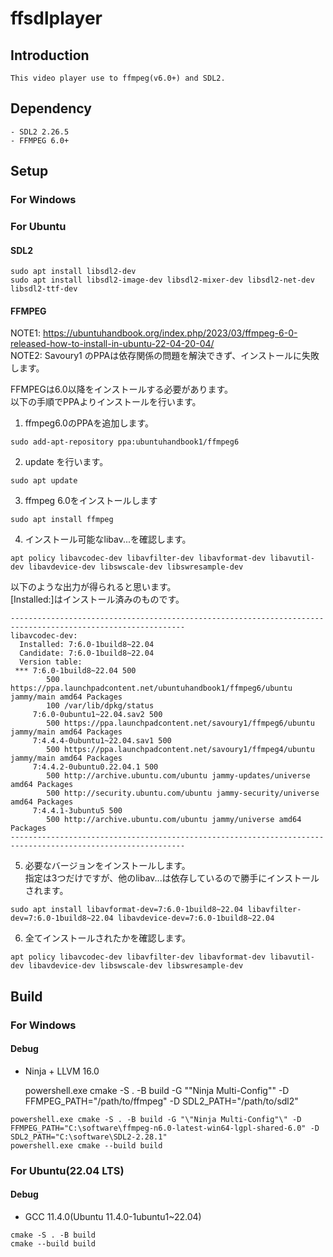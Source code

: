 
# ffsdlplayer

## Introduction

    This video player use to ffmpeg(v6.0+) and SDL2.  

## Dependency

    - SDL2 2.26.5  
    - FFMPEG 6.0+  

## Setup

### For Windows


### For Ubuntu

#### SDL2

    sudo apt install libsdl2-dev  
    sudo apt install libsdl2-image-dev libsdl2-mixer-dev libsdl2-net-dev libsdl2-ttf-dev  

#### FFMPEG

NOTE1: https://ubuntuhandbook.org/index.php/2023/03/ffmpeg-6-0-released-how-to-install-in-ubuntu-22-04-20-04/  
NOTE2: Savoury1 のPPAは依存関係の問題を解決できず、インストールに失敗します。  

FFMPEGは6.0以降をインストールする必要があります。  
以下の手順でPPAよりインストールを行います。  

1. ffmpeg6.0のPPAを追加します。  

``` shell
sudo add-apt-repository ppa:ubuntuhandbook1/ffmpeg6
```

2. update を行います。  

``` shell
sudo apt update  
```

3. ffmpeg 6.0をインストールします  

``` shell
sudo apt install ffmpeg
```

4. インストール可能なlibav...を確認します。  

``` shell
apt policy libavcodec-dev libavfilter-dev libavformat-dev libavutil-dev libavdevice-dev libswscale-dev libswresample-dev  
```

以下のような出力が得られると思います。  
[Installed:]はインストール済みのものです。  

``` text
-------------------------------------------------------------------------------------------------------------
libavcodec-dev:
  Installed: 7:6.0-1build8~22.04
  Candidate: 7:6.0-1build8~22.04
  Version table:
 *** 7:6.0-1build8~22.04 500
        500 https://ppa.launchpadcontent.net/ubuntuhandbook1/ffmpeg6/ubuntu jammy/main amd64 Packages
        100 /var/lib/dpkg/status
     7:6.0-0ubuntu1~22.04.sav2 500
        500 https://ppa.launchpadcontent.net/savoury1/ffmpeg6/ubuntu jammy/main amd64 Packages
     7:4.4.4-0ubuntu1~22.04.sav1 500
        500 https://ppa.launchpadcontent.net/savoury1/ffmpeg4/ubuntu jammy/main amd64 Packages
     7:4.4.2-0ubuntu0.22.04.1 500
        500 http://archive.ubuntu.com/ubuntu jammy-updates/universe amd64 Packages
        500 http://security.ubuntu.com/ubuntu jammy-security/universe amd64 Packages
     7:4.4.1-3ubuntu5 500
        500 http://archive.ubuntu.com/ubuntu jammy/universe amd64 Packages
-------------------------------------------------------------------------------------------------------------
```


5. 必要なバージョンをインストールします。  
   指定は3つだけですが、他のlibav...は依存しているので勝手にインストールされます。  

``` shell
sudo apt install libavformat-dev=7:6.0-1build8~22.04 libavfilter-dev=7:6.0-1build8~22.04 libavdevice-dev=7:6.0-1build8~22.04  
```

6. 全てインストールされたかを確認します。  

``` shell
apt policy libavcodec-dev libavfilter-dev libavformat-dev libavutil-dev libavdevice-dev libswscale-dev libswresample-dev  
```


## Build

### For Windows

#### Debug

- Ninja + LLVM 16.0  

    powershell.exe cmake -S . -B build -G "\"Ninja Multi-Config"\" -D FFMPEG_PATH="/path/to/ffmpeg" -D SDL2_PATH="/path/to/sdl2"  

``` shell
powershell.exe cmake -S . -B build -G "\"Ninja Multi-Config"\" -D FFMPEG_PATH="C:\software\ffmpeg-n6.0-latest-win64-lgpl-shared-6.0" -D SDL2_PATH="C:\software\SDL2-2.28.1"  
powershell.exe cmake --build build  
```

### For Ubuntu(22.04 LTS)

#### Debug

- GCC 11.4.0(Ubuntu 11.4.0-1ubuntu1~22.04)

``` shell
cmake -S . -B build  
cmake --build build  
```


